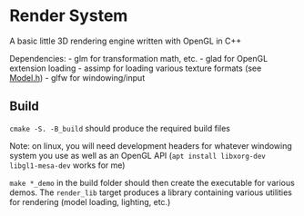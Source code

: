 # Render System

A basic little 3D rendering engine written with OpenGL in C++

Dependencies:
    - glm for transformation math, etc.
    - glad for OpenGL extension loading
    - assimp for loading various texture formats (see [Model.h](include/rendersystem/Model.h))
    - glfw for windowing/input


## Build

`cmake -S. -B_build` should produce the required build files

Note: on linux, you will need development headers for whatever windowing system you use as well as an OpenGL API (`apt install libxorg-dev libgl1-mesa-dev` works for me)

`make *_demo` in the build folder should then create the executable for various demos. The `render_lib` target produces a library containing various utilities for rendering (model loading, lighting, etc.)
